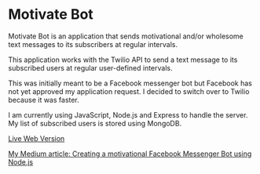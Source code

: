 # Motivate Bot

Motivate Bot is an application that sends motivational and/or wholesome text messages to its subscribers at regular intervals.

This application works with the Twilio API to send a text message to its subscribed users at regular user-defined intervals. 

This was initially meant to be a Facebook messenger bot but Facebook has not yet approved my application request. I decided to switch over to Twilio because it was faster. 

I am currently using JavaScript, Node.js and Express to handle the server. My list of subscribed users is stored using MongoDB. 

[Live Web Version](https://motivate-bot.herokuapp.com/)

[My Medium article: Creating a motivational Facebook Messenger Bot using Node.js](https://medium.com/@humadvii/creating-a-motivational-facebook-messenger-bot-using-node-js-c50954e93347)
